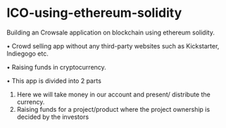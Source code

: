 # ICO-using-ethereum-solidity

Building an Crowsale application on blockchain using ethereum solidity.

• Crowd selling app without any third-party websites such as Kickstarter, Indiegogo etc.

• Raising funds in cryptocurrency.

• This app is divided into 2 parts
1.	Here we will take money in our account and present/ distribute the currency.
2.	Raising funds for a project/product where the project ownership is decided by the investors
